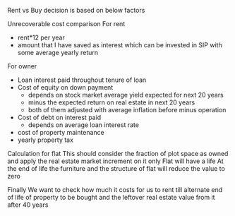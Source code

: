 Rent vs Buy decision is based on below factors

Unrecoverable cost comparison
For rent
- rent*12 per year
- amount that I have saved as interest which can be invested in SIP with some average yearly return

For owner 
- Loan interest paid throughout tenure of loan
- Cost of equity on down payment
  - depends on stock market average yield expected for next 20 years
  - minus the expected return on real estate in next 20 years
  - both of them adjusted with average inflation before minus operation
- Cost of debt on interest paid 
  - depends on average loan interest rate
- cost of property maintenance
- yearly property tax

Calculation for flat
This should consider the fraction of plot space as owned and apply the real estate market increment on it only
Flat will have a life
At the end of life the furniture and the structure of flat will reduce the value to zero

Finally
We want to check how much it costs for us to rent till alternate end of life of property to be bought and the leftover real estate value from it after 40 years 

